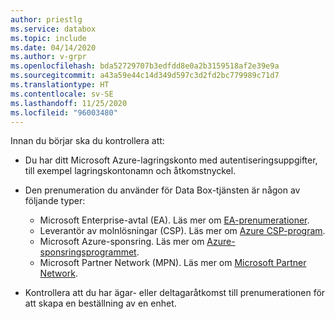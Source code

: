 ```yaml
---
author: priestlg
ms.service: databox
ms.topic: include
ms.date: 04/14/2020
ms.author: v-grpr
ms.openlocfilehash: bda52729707b3edfdd8e0a2b3159518af2e39e9a
ms.sourcegitcommit: a43a59e44c14d349d597c3d2fd2bc779989c71d7
ms.translationtype: HT
ms.contentlocale: sv-SE
ms.lasthandoff: 11/25/2020
ms.locfileid: "96003480"
---
```

Innan du börjar ska du kontrollera att:

* Du har ditt Microsoft Azure-lagringskonto med autentiseringsuppgifter, till exempel lagringskontonamn och åtkomstnyckel.

* Den prenumeration du använder för Data Box-tjänsten är någon av följande typer:
  * Microsoft Enterprise-avtal (EA). Läs mer om [EA-prenumerationer](https://azure.microsoft.com/pricing/enterprise-agreement/).
  * Leverantör av molnlösningar (CSP). Läs mer om [Azure CSP-program](/azure/cloud-solution-provider/overview/azure-csp-overview).
  * Microsoft Azure-sponsring. Läs mer om [Azure-sponsringsprogrammet](https://azure.microsoft.com/offers/ms-azr-0036p/).
  * Microsoft Partner Network (MPN). Läs mer om [Microsoft Partner Network](https://partner.microsoft.com/commercial#).

* Kontrollera att du har ägar- eller deltagaråtkomst till prenumerationen för att skapa en beställning av en enhet.